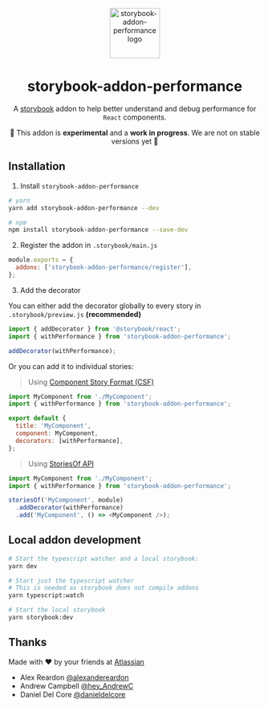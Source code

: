 <p align="center">
  <img src="https://user-images.githubusercontent.com/2182637/78120940-78263200-7456-11ea-9953-8ca5285af518.png" alt="storybook-addon-performance logo" width="100px" />
</p>
<h1 align="center">storybook-addon-performance</h1>
<div align="center">

A [storybook](https://storybook.js.org/) addon to help better understand and debug performance for `React` components.

🚧 This addon is **experimental** and a **work in progress**. We are not on stable versions yet 🚧

</div>

## Installation

1. Install `storybook-addon-performance`

```bash
# yarn
yarn add storybook-addon-performance --dev

# npm
npm install storybook-addon-performance --save-dev
```

2. Register the addon in `.storybook/main.js`

```js
module.exports = {
  addons: ['storybook-addon-performance/register'],
};
```

3. Add the decorator

You can either add the decorator globally to every story in `.storybook/preview.js` **(recommended)**

```js
import { addDecorator } from '@storybook/react';
import { withPerformance } from 'storybook-addon-performance';

addDecorator(withPerformance);
```

Or you can add it to individual stories:

> Using [Component Story Format (CSF)](https://storybook.js.org/docs/formats/component-story-format/)

```js
import MyComponent from './MyComponent';
import { withPerformance } from 'storybook-addon-performance';

export default {
  title: 'MyComponent',
  component: MyComponent,
  decorators: [withPerformance],
};
```

> Using [StoriesOf API](https://storybook.js.org/docs/formats/storiesof-api/)

```js
import MyComponent from './MyComponent';
import { withPerformance } from 'storybook-addon-performance';

storiesOf('MyComponent', module)
  .addDecorator(withPerformance)
  .add('MyComponent', () => <MyComponent />);
```

## Local addon development

```bash
# Start the typescript watcher and a local storybook:
yarn dev

# Start just the typescript watcher
# This is needed as storybook does not compile addons
yarn typescript:watch

# Start the local storybook
yarn storybook:dev
```

## Thanks

Made with ❤️ by your friends at [Atlassian](https://www.atlassian.com/)

- Alex Reardon [@alexandereardon](https://twitter.com/alexandereardon)
- Andrew Campbell [@hey_AndrewC](https://twitter.com/hey_AndrewC)
- Daniel Del Core [@danieldelcore](https://twitter.com/danieldelcore)
